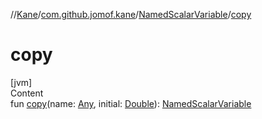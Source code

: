 //[Kane](../../index.md)/[com.github.jomof.kane](../index.md)/[NamedScalarVariable](index.md)/[copy](copy.md)



# copy  
[jvm]  
Content  
fun [copy](copy.md)(name: [Any](https://kotlinlang.org/api/latest/jvm/stdlib/kotlin/-any/index.html), initial: [Double](https://kotlinlang.org/api/latest/jvm/stdlib/kotlin/-double/index.html)): [NamedScalarVariable](index.md)  



